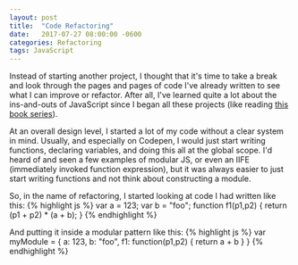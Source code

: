 ```yaml
---
layout: post
title:  "Code Refactoring"
date:   2017-07-27 08:00:00 -0600
categories: Refactoring
tags: JavaScript
---
```

Instead of starting another project, I thought that it's time to take a break and
look through the pages and pages of code I've already written to see what I can
improve or refactor. After all, I've learned quite a lot about the ins-and-outs of
JavaScript since I began all these projects (like reading
[this book series](https://github.com/getify/You-Dont-Know-JS)).
<!--end excerpt-->

At an overall design level, I started a lot of my code without a clear system in mind.
Usually, and especially on Codepen, I would just start writing functions, declaring variables,
and doing this all at the global scope. I'd heard of and seen a few examples of modular
JS, or even an IIFE (immediately invoked function expression), but it was always easier
to just start writing functions and not think about constructing a module.

So, in the name of refactoring, I started looking at code I had written like this:
{% highlight js %}
var a = 123;
var b = "foo";
function f1(p1,p2) {
  return (p1 + p2) *  (a + b);
}
{% endhighlight %}

And putting it inside a modular pattern like this:
{% highlight js %}
var myModule = {
  a: 123,
  b: "foo",
  f1: function(p1,p2) {
    return a + b
  }
}
{% endhighlight %}
